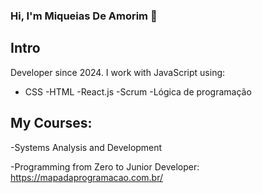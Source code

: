 ### Hi, I'm Miqueias De Amorim 👋

## Intro

Developer since 2024. I work with JavaScript using:

- CSS
  -HTML
  -React.js
  -Scrum
  -Lógica de programação

## My Courses:

-Systems Analysis and Development

-Programming from Zero to Junior Developer: https://mapadaprogramacao.com.br/
